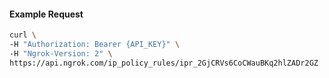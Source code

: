 
#### Example Request
```bash
curl \
-H "Authorization: Bearer {API_KEY}" \
-H "Ngrok-Version: 2" \
https://api.ngrok.com/ip_policy_rules/ipr_2GjCRVs6CoCWauBKq2hlZADr2GZ

